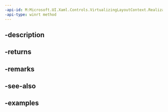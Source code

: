 ```yaml
---
-api-id: M:Microsoft.UI.Xaml.Controls.VirtualizingLayoutContext.RealizationRectCore
-api-type: winrt method
---
```


## -description

## -returns

## -remarks

## -see-also

## -examples

